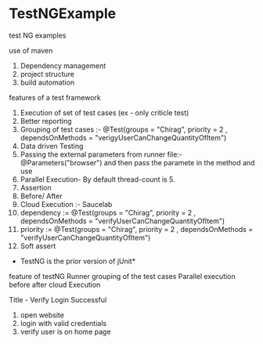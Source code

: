 # TestNGExample
test NG examples


use of maven
1. Dependency management
2. project structure
3. build automation


features of a test framework
1. Execution of set of test cases (ex - only criticle test)
2. Better reporting
3. Grouping of test cases :- @Test(groups = "Chirag", priority = 2 , dependsOnMethods = "verigyUserCanChangeQuantityOfItem")
4. Data driven Testing
5. Passing the external parameters from runner file:- @Parameters("browser") and then pass the paramete in the method and use
6. Parallel Execution- <suite name="Automation Execution" verbose="1" parallel="methods" thread-count="3"> By default thread-count is 5.
7. Assertion
8. Before/ After
9. Cloud Execution :- Saucelab
10. dependency := @Test(groups = "Chirag", priority = 2 , dependsOnMethods = "verifyUserCanChangeQuantityOfItem")
11. priority := @Test(groups = "Chirag", priority = 2 , dependsOnMethods = "verifyUserCanChangeQuantityOfItem")
12. Soft assert


* TestNG is the prior version of jUnit*

feature of testNG
Runner
grouping of the test cases
Parallel execution
before after
cloud Execution


Title - Verify Login Successful
1. open website
2. login with valid credentials
3. verify user is on home page